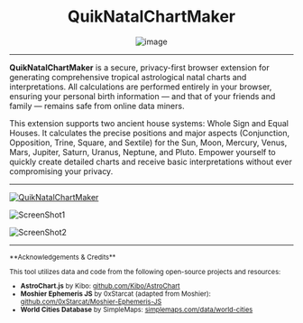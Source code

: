 <div align="center">
<h1><b>QuikNatalChartMaker</b></h1>
  <img src="https://github.com/user-attachments/assets/83dd6255-fc39-4a30-a5e1-0062382209ba" alt="image"></div>
<hr>
  <p><b>QuikNatalChartMaker</b> is a secure, privacy-first browser extension for generating comprehensive tropical astrological natal charts and interpretations. All calculations are performed entirely in your browser, ensuring your personal birth information — and that of your friends and family — remains safe from online data miners.

This extension supports two ancient house systems: Whole Sign and Equal Houses. It calculates the precise positions and major aspects (Conjunction, Opposition, Trine, Square, and Sextile) for the Sun, Moon, Mercury, Venus, Mars, Jupiter, Saturn, Uranus, Neptune, and Pluto. Empower yourself to quickly create detailed charts and receive basic interpretations without ever compromising your privacy.</p><hr>
  <a href="_"><img src="https://github.com/user-attachments/assets/ea0b3a09-c5ae-41f4-b0ad-e9263e664f9c" alt="QuikNatalChartMaker" style="display: block; margin-bottom: 0;"></a>

![ScreenShot1](https://github.com/user-attachments/assets/d401ec5e-1dc8-4bc9-87cb-6159bb6ae5f6)

![ScreenShot2](https://github.com/user-attachments/assets/a1b3c9e6-9850-4d20-90db-3b320c67b204)
<hr>
<small>
**Acknowledgements & Credits**

This tool utilizes data and code from the following open-source projects and resources:

* **AstroChart.js** by Kibo: [github.com/Kibo/AstroChart](https://github.com/Kibo/AstroChart)
* **Moshier Ephemeris JS** by 0xStarcat (adapted from Moshier): [github.com/0xStarcat/Moshier-Ephemeris-JS](https://github.com/0xStarcat/Moshier-Ephemeris-JS)
* **World Cities Database** by SimpleMaps: [simplemaps.com/data/world-cities](https://simplemaps.com/data/world-cities)
</small>
